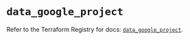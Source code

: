 # `data_google_project`

Refer to the Terraform Registry for docs: [`data_google_project`](https://registry.terraform.io/providers/hashicorp/google/6.20.0/docs/data-sources/project).
